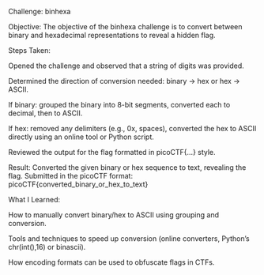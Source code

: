 Challenge: binhexa

Objective:
The objective of the binhexa challenge is to convert between binary and hexadecimal representations to reveal a hidden flag.

Steps Taken:

Opened the challenge and observed that a string of digits  was provided.

Determined the direction of conversion needed: binary → hex or hex → ASCII.

If binary: grouped the binary into 8-bit segments, converted each to decimal, then to ASCII.

If hex: removed any delimiters (e.g., 0x, spaces), converted the hex to ASCII directly using an online tool or Python script.

Reviewed the output for the flag formatted in picoCTF{...} style.

Result:
Converted the given binary or hex sequence to text, revealing the flag. Submitted in the picoCTF format:
picoCTF{converted_binary_or_hex_to_text}

What I Learned:

How to manually convert binary/hex to ASCII using grouping and conversion.

Tools and techniques to speed up conversion (online converters, Python’s chr(int(),16) or binascii).

How encoding formats can be used to obfuscate flags in CTFs.

